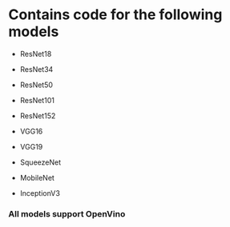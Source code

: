 # Contains code for the following models

* ResNet18 

* ResNet34 

* ResNet50 

* ResNet101 

* ResNet152 

* VGG16 

* VGG19 

* SqueezeNet

* MobileNet 

* InceptionV3 


### All models support OpenVino
